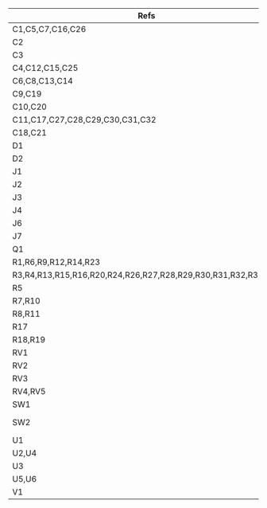 | Refs                                                          | Value            | Footprint           | Qty | DNP |
| ------------------------------------------------------------- | ---------------- | ------------------- | --- | --- |
| C1,C5,C7,C16,C26                                              | 10nF             |                     |   5 |     |
| C2                                                            | 2.2uF            |                     |   1 |     |
| C3                                                            | 1nF              |                     |   1 |     |
| C4,C12,C15,C25                                                | 10uF             |                     |   4 |     |
| C6,C8,C13,C14                                                 | 100nF            |                     |   4 |     |
| C9,C19                                                        | 100uF            |                     |   2 |     |
| C10,C20                                                       | 220uF            |                     |   2 |     |
| C11,C17,C27,C28,C29,C30,C31,C32                               | 1uF              |                     |   8 |     |
| C18,C21                                                       | 47nF             |                     |   2 |     |
| D1                                                            | LED blue         |                     |   1 |     |
| D2                                                            | LED amber        |                     |   1 |     |
| J1                                                            | HI Input         |                     |   1 |     |
| J2                                                            | Speaker 8Ω       |                     |   1 |     |
| J3                                                            | Headphones       |                     |   1 |     |
| J4                                                            | LO Input         |                     |   1 |     |
| J6                                                            | FX Send          |                     |   1 |     |
| J7                                                            | FX Return        |                     |   1 |     |
| Q1                                                            | S8050            |                     |   1 |     |
| R1,R6,R9,R12,R14,R23                                          | 1M               |                     |   6 |     |
| R3,R4,R13,R15,R16,R20,R24,R26,R27,R28,R29,R30,R31,R32,R33,R34 | 10K              |                     |  16 |     |
| R5                                                            | 47K              |                     |   1 |     |
| R7,R10                                                        | 100              |                     |   2 |     |
| R8,R11                                                        | 220K             |                     |   2 |     |
| R17                                                           | 4K7              |                     |   1 |     |
| R18,R19                                                       | 10               |                     |   2 |     |
| RV1                                                           | 500K lin         |                     |   1 |     |
| RV2                                                           | 50K log          |                     |   1 |     |
| RV3                                                           | 100K             |                     |   1 |     |
| RV4,RV5                                                       | 10k              |                     |   2 |     |
| SW1                                                           | PWR              |                     |   1 |     |
| SW2                                                           | FX Enable/Bypass |                     |   1 |     |
| U1                                                            | TL074            |                     |   1 |     |
| U2,U4                                                         | LM386            |                     |   2 |     |
| U3                                                            | ~                |                     |   1 |     |
| U5,U6                                                         | NE5532           |                     |   2 |     |
| V1                                                            | 12AX7            | Valve:Valve_Noval_P |   1 |     |
